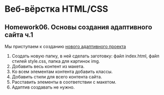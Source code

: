 # Веб-вёрстка HTML/CSS

## Homework06. Основы создания адаптивного сайта ч.1

Мы приступаем к созданию [нового адаптивного проекта](https://www.figma.com/file/mnLY69cYE5cqWM5w6n5hXx/Seo-%26-Digital-Marketing-Landing-Page?node-id=188%3A2)

1. Создать новую папку, в ней сделать заготовку: файл index.html, файл стилей style.css, папка для картинок img.
2. Добавить весь контент из макета.
3. Ко всем элементам контента добавить классы.
4. Добавить стили для всего контента сайта.
5. Расставить элементы в соответствии с макетом.
6. Адаптив создавать не нужно.
